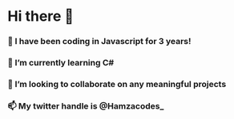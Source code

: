# Hi there 👋

### 🔭 I have been coding in Javascript for 3 years!
### 🌱 I’m currently learning C#
### 👯 I’m looking to collaborate on any meaningful projects
### 📫 My twitter handle is @Hamzacodes_

